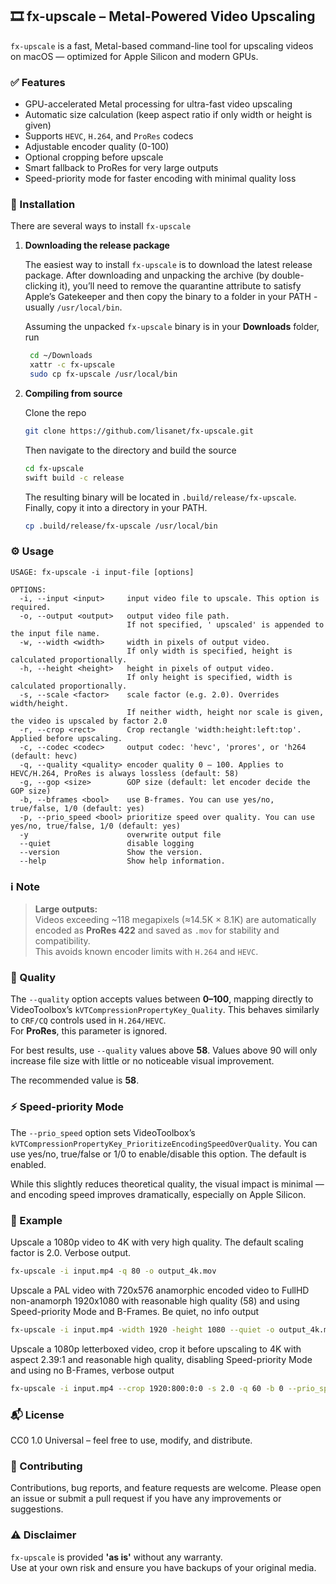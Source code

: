 ## 🎞️ fx-upscale – Metal-Powered Video Upscaling

`fx-upscale` is a fast, Metal-based command-line tool for upscaling videos on macOS — optimized for Apple Silicon and modern GPUs.


### ✅ Features

* GPU-accelerated Metal processing for ultra-fast video upscaling  
* Automatic size calculation (keep aspect ratio if only width or height is given)  
* Supports `HEVC`, `H.264`, and `ProRes` codecs  
* Adjustable encoder quality (0-100)  
* Optional cropping before upscale  
* Smart fallback to ProRes for very large outputs  
* Speed-priority mode for faster encoding with minimal quality loss  

### 🚀 Installation

There are several ways to install `fx-upscale`

1. **Downloading the release package**

    The easiest way to install `fx-upscale` is to download the latest release package.
   After downloading and unpacking the archive (by double-clicking it), you’ll need to remove the quarantine attribute to satisfy Apple’s Gatekeeper and then copy the binary to a folder in your PATH - usually `/usr/local/bin`.

   Assuming the unpacked `fx-upscale` binary is in your **Downloads** folder, run

   ```bash
    cd ~/Downloads
    xattr -c fx-upscale
    sudo cp fx-upscale /usr/local/bin
    ```
    
3. **Compiling from source**

   Clone the repo
   
   ```bash
   git clone https://github.com/lisanet/fx-upscale.git
   ```

   Then navigate to the directory and build the source

    ```bash
    cd fx-upscale
    swift build -c release
    ```

    The resulting binary will be located in `.build/release/fx-upscale`. Finally, copy it into a directory in your PATH.

   ```bash
   cp .build/release/fx-upscale /usr/local/bin
   ```


### ⚙️ Usage

```
USAGE: fx-upscale -i input-file [options]

OPTIONS:
  -i, --input <input>     input video file to upscale. This option is required.
  -o, --output <output>   output video file path.
                          If not specified, ' upscaled' is appended to the input file name.
  -w, --width <width>     width in pixels of output video.
                          If only width is specified, height is calculated proportionally.
  -h, --height <height>   height in pixels of output video.
                          If only height is specified, width is calculated proportionally.
  -s, --scale <factor>    scale factor (e.g. 2.0). Overrides width/height.
                          If neither width, height nor scale is given, the video is upscaled by factor 2.0
  -r, --crop <rect>       Crop rectangle 'width:height:left:top'. Applied before upscaling.
  -c, --codec <codec>     output codec: 'hevc', 'prores', or 'h264 (default: hevc)
  -q, --quality <quality> encoder quality 0 – 100. Applies to HEVC/H.264, ProRes is always lossless (default: 58)
  -g, --gop <size>        GOP size (default: let encoder decide the GOP size)
  -b, --bframes <bool>    use B-frames. You can use yes/no, true/false, 1/0 (default: yes)
  -p, --prio_speed <bool> prioritize speed over quality. You can use yes/no, true/false, 1/0 (default: yes)
  -y                      overwrite output file
  --quiet                 disable logging
  --version               Show the version.
  --help                  Show help information.
```


### ℹ️ Note

> **Large outputs:**  
> Videos exceeding ~118 megapixels (≈14.5K × 8.1K) are automatically encoded as **ProRes 422** and saved as `.mov` for stability and compatibility.  
> This avoids known encoder limits with `H.264` and `HEVC`.


### 🌟 Quality

The `--quality` option accepts values between **0–100**, mapping directly to VideoToolbox’s `kVTCompressionPropertyKey_Quality`.
This behaves similarly to `CRF/CQ` controls used in `H.264/HEVC`.  
For **ProRes**, this parameter is ignored.

For best results, use `--quality` values above **58**. Values above 90 will only increase file size with little or no noticeable visual improvement. 

The recommended value is **58**.

### ⚡ Speed-priority Mode

The `--prio_speed` option sets VideoToolbox’s `kVTCompressionPropertyKey_PrioritizeEncodingSpeedOverQuality`. You can use yes/no, true/false or 1/0 to enable/disable this option. The default is enabled.

While this slightly reduces theoretical quality, the visual impact is minimal — and encoding speed improves dramatically, especially on Apple Silicon.  

### 🧪 Example

Upscale a 1080p video to 4K with very high quality. The default scaling factor is 2.0. Verbose output.

```bash
fx-upscale -i input.mp4 -q 80 -o output_4k.mov
```

Upscale a PAL video with 720x576 anamorphic encoded video to FullHD non-anamorph 1920x1080 with reasonable high quality (58) and using Speed-priority Mode and B-Frames. Be quiet, no info output

```bash
fx-upscale -i input.mp4 -width 1920 -height 1080 --quiet -o output_4k.mov
```

Upscale a 1080p letterboxed video, crop it before upscaling to 4K with aspect 2.39:1 and reasonable high quality, disabling Speed-priority Mode and using no B-Frames, verbose output

```bash
fx-upscale -i input.mp4 --crop 1920:800:0:0 -s 2.0 -q 60 -b 0 --prio_speed no -o output_4k.mov
```


### 📬 License

CC0 1.0 Universal – feel free to use, modify, and distribute.


### 🤝 Contributing

Contributions, bug reports, and feature requests are welcome. Please open an issue or submit a pull request if you have any improvements or suggestions.

### ⚠️ Disclaimer

`fx-upscale` is provided **'as is'** without any warranty.  
Use at your own risk and ensure you have backups of your original media.

